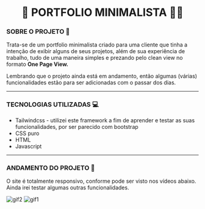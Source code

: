 <h1 align='center'>🦹‍ PORTFOLIO MINIMALISTA 🦹‍♂️</h1>

<h3>SOBRE O PROJETO 🎇</h3>
<p>Trata-se de um portfolio minimalista criado para uma cliente que tinha a intenção de exibir alguns de seus projetos, além de sua experiência de trabalho, tudo de uma maneira simples e prezando pelo clean view no formato <strong>One Page View.</strong></p>
<p>Lembrando que o projeto ainda está em andamento, então algumas (várias) funcionalidades estão para ser adicionadas com o passar dos dias.</p>

<hr>

<h3>TECNOLOGIAS UTILIZADAS 💻</h3>
<ul>
  <li>Tailwindcss - utilizei este framework a fim de aprender e testar as suas funcionalidades, por ser parecido com bootstrap</li>
  <li>CSS puro</li>
  <li>HTML</li>
  <li>Javascript</li>
</ul>

<hr>


<h3>ANDAMENTO DO PROJETO 🚧</h3>

<p>O site é totalmente responsivo, conforme pode ser visto nos vídeos abaixo. Ainda irei testar algumas outras funcionalidades.</p>

![gif2](https://user-images.githubusercontent.com/105027232/175655677-4feef9b2-6eda-4894-ac4d-52e4a1d1b799.gif)
![gif1](https://user-images.githubusercontent.com/105027232/175656088-4c9aee77-81bb-4bb7-87bf-c774b7bd91d6.gif)

